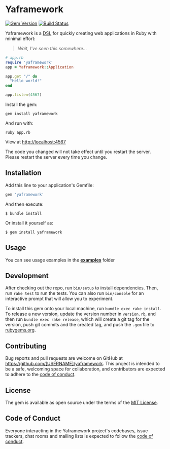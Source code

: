 # Yaframework

[![Gem Version](https://badge.fury.io/rb/yaframework.svg)](https://badge.fury.io/rb/sinatra)
[![Build Status](https://app.travis-ci.com/maxbarsukov/yaframework.svg?token=T4CL2EqKG6FY816F3W3F&branch=master)](https://app.travis-ci.com/maxbarsukov/yaframework)

Yaframework is a [DSL](https://en.wikipedia.org/wiki/Domain-specific_language) for
quickly creating web applications in Ruby with minimal effort:

> _Wait, I've seen this somewhere..._

```ruby
# app.rb
require 'yaframework'
app = Yaframework::Application

app.get "/" do
  "Hello world!"
end

app.listen(4567)
```

Install the gem:

```shell
gem install yaframework
```

And run with:

```shell
ruby app.rb
```

View at [http://localhost:4567](http://localhost:4567)

The code you changed will not take effect until you restart the server.
Please restart the server every time you change.

## Installation

Add this line to your application's Gemfile:

```ruby
gem 'yaframework'
```

And then execute:

    $ bundle install

Or install it yourself as:

    $ gem install yaframework

## Usage

You can see usage examples in the [**examples**](https://github.com/maxbarsukov/yaframework/tree/master/examples) folder

## Development

After checking out the repo, run `bin/setup` to install dependencies. Then, run `rake test` to run the tests. You can also run `bin/console` for an interactive prompt that will allow you to experiment.

To install this gem onto your local machine, run `bundle exec rake install`. To release a new version, update the version number in `version.rb`, and then run `bundle exec rake release`, which will create a git tag for the version, push git commits and the created tag, and push the `.gem` file to [rubygems.org](https://rubygems.org).

## Contributing

Bug reports and pull requests are welcome on GitHub at https://github.com/[USERNAME]/yaframework. This project is intended to be a safe, welcoming space for collaboration, and contributors are expected to adhere to the [code of conduct](https://github.com/[USERNAME]/yaframework/blob/master/CODE_OF_CONDUCT.md).

## License

The gem is available as open source under the terms of the [MIT License](https://opensource.org/licenses/MIT).

## Code of Conduct

Everyone interacting in the Yaframework project's codebases, issue trackers, chat rooms and mailing lists is expected to follow the [code of conduct](https://github.com/[USERNAME]/yaframework/blob/master/CODE_OF_CONDUCT.md).
